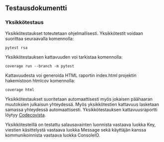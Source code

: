 ## Testausdokumentti

### Yksikkötestaus

Yksikkötestaukset toteutetaan ohjelmallisesti. Yksikkötestit voidaan suorittaa seuraavalla komennolla:

    pytest rsa

Yksikkötestauksen kattavuuden voi tarkistaa komennolla:

    coverage run --branch -m pytest

Kattavuudesta voi generoida HTML raportin index.html projektin hakemistoon htmlcov komennolla:

    coverage html

Yksikkötestaukset suoritetaan automaattisesti myös jokaisen päähaaran muutoksien julkaisun yhteydessä. Myös yksikkötestien kattavuus lasketaan samassa yhteydessä automaattisesti. Yksikkötestauksen kattavuusraportti löytyy [Codecovista](https://codecov.io/gh/ellisrnm/hy-tiralabra-2022).

Yksikkötesteillä on testattu salausavainten luonnista vastaava luokka Key, viestien käsittelystä vastaava luokka Message sekä käyttäjän kanssa kommunikoinnista vastaava luokka ConsoleIO.